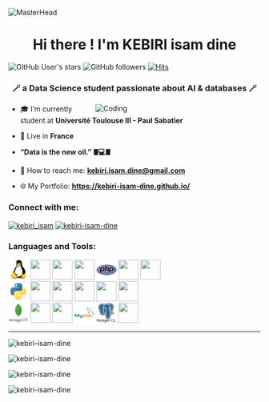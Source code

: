 ![MasterHead](https://media.licdn.com/dms/image/D4E16AQH9r0FO51Zl_w/profile-displaybackgroundimage-shrink_350_1400/0/1679739002603?e=1690416000&v=beta&t=UKo5oQ5fQt9P59uBcrvD5LwyAksweeR6_Sv1VtjqOi8)

<h1 align="center">Hi there ! I'm KEBIRI isam dine</h1>


![GitHub User's stars](https://img.shields.io/github/stars/kebiri-isam-dine?logo=trustpilot&logoColor=black&style=social)
![GitHub followers](https://img.shields.io/github/followers/kebiri-isam-dine?style=social)
[![Hits](https://hits.seeyoufarm.com/api/count/incr/badge.svg?url=https%3A%2F%2Fgithub.com%2FKebiri-isam-dine&count_bg=%23A01212&title_bg=%23000000&icon=codeigniter.svg&icon_color=%23FFFFFF&title=hits&edge_flat=false)](https://hits.seeyoufarm.com)



<h3 align="center">🪄 a Data Science student passionate about AI & databases 🪄</h3>

<img  align="right" alt="Coding" width="330" src="https://camo.githubusercontent.com/97d0c0c4209208d8ec9573c7e213e05872a9f59b703868647b559b77af601cc6/68747470733a2f2f692e70696e696d672e636f6d2f6f726967696e616c732f65382f66342f35332f65386634353334363961336563393765636433353464663436356437333931332e676966">

- 🎓 I’m currently student at **Université Toulouse III - Paul Sabatier**

- 📌 Live in **France**

- **“Data is the new oil.”** **🛢💻🛢**

- 📧 How to reach me: **kebiri.isam.dine@gmail.com**

- 🌐 My Portfolio: **<https://kebiri-isam-dine.github.io/>**

<h3 align="left">Connect with me:</h3>
<p align="left">
<a href="https://twitter.com/kebiri_isam" target="blank"><img align="center" src="https://raw.githubusercontent.com/rahuldkjain/github-profile-readme-generator/master/src/images/icons/Social/twitter.svg" alt="kebiri_isam" height="30" width="40" /></a>
<a href="https://linkedin.com/in/kebiri-isam-dine" target="blank"><img align="center" src="https://raw.githubusercontent.com/rahuldkjain/github-profile-readme-generator/master/src/images/icons/Social/linked-in-alt.svg" alt="kebiri-isam-dine" height="30" width="40" /></a>
</p>

<h3 align="left">Languages and Tools:</h3>
<p align="left">
<a target="_blank" rel="noreferrer"> <img src="https://raw.githubusercontent.com/devicons/devicon/master/icons/linux/linux-original.svg" width="40" height="40"/> </a>
<a target="_blank" rel="noreferrer"> <img src="https://www.vectorlogo.zone/logos/git-scm/git-scm-icon.svg" width="40" height="40"/> </a>  
<a target="_blank" rel="noreferrer"> <img src="https://cdn.simpleicons.org/microsoftoffice" width="40" height="40"/> </a>
<a target="_blank" rel="noreferrer"> <img src="https://cdn.simpleicons.org/powerbi" width="40" height="40"/> </a>
<a  target="_blank" rel="noreferrer"> <img src="https://raw.githubusercontent.com/devicons/devicon/master/icons/php/php-original.svg" width="40" height="40"/> </a>
<a  target="_blank" rel="noreferrer"> <img src="https://cdn.simpleicons.org/html5" width="40" height="40"/> </a>
<a  target="_blank" rel="noreferrer"> <img src="https://cdn.simpleicons.org/css3" width="40" height="40"/> </a> <br>
<a target="_blank" rel="noreferrer"> <img src="https://raw.githubusercontent.com/devicons/devicon/master/icons/python/python-original.svg" width="40" height="40"/> </a>
<a target="_blank" rel="noreferrer"> <img src="https://cdn.simpleicons.org/numpy" width="40" height="40"/> </a>
<a target="_blank" rel="noreferrer"> <img src="https://cdn.simpleicons.org/pandas" width="40" height="40"/> </a>
<a target="_blank" rel="noreferrer"> <img src="https://upload.wikimedia.org/wikipedia/commons/thumb/0/01/Created_with_Matplotlib-logo.svg/2048px-Created_with_Matplotlib-logo.svg.png" width="40" height="40"/> </a>
<a target="_blank" rel="noreferrer"> <img src="https://upload.wikimedia.org/wikipedia/commons/0/05/Scikit_learn_logo_small.svg" width="40" height="40"/> </a>
<a target="_blank" rel="noreferrer"> <img src="https://www.vectorlogo.zone/logos/tensorflow/tensorflow-icon.svg" width="40" height="40"/> </a> <br>
<a target="_blank" rel="noreferrer"> <img src="https://raw.githubusercontent.com/devicons/devicon/master/icons/mongodb/mongodb-original-wordmark.svg" width="40" height="40"/> </a> 
<a target="_blank" rel="noreferrer"> <img src="https://cdn.simpleicons.org/neo4j" width="40" height="40"/> </a>
<a  target="_blank" rel="noreferrer"> <img src="https://cdn.simpleicons.org/oracle" width="40" height="40"/> </a>
<a target="_blank" rel="noreferrer"> <img src="https://raw.githubusercontent.com/devicons/devicon/master/icons/mysql/mysql-original-wordmark.svg" width="40" height="40"/> </a> 
<a target="_blank" rel="noreferrer"> <img src="https://raw.githubusercontent.com/devicons/devicon/master/icons/postgresql/postgresql-original-wordmark.svg" width="40" height="40"/> </a> 
<a target="_blank" rel="noreferrer"> <img src="https://www.vectorlogo.zone/logos/sqlite/sqlite-icon.svg" width="40" height="40"/> </a> 
</p>

<hr/>

<p><img src="https://github-profile-summary-cards.vercel.app/api/cards/profile-details?username=kebiri-isam-dine&theme=radical" alt="kebiri-isam-dine" /></p>

<p><img src="https://github-readme-statsss-sigma.vercel.app/api?username=kebiri-isam-dine&show_icons=true&locale=en&theme=radical" alt="kebiri-isam-dine" /></p>

<p><img src="https://github-readme-streak-stats.herokuapp.com/?user=kebiri-isam-dine&theme=radical" alt="kebiri-isam-dine" /></p>
  
<p><img src="https://github-readme-statsss-sigma.vercel.app/api/top-langs?username=kebiri-isam-dine&show_icons=true&locale=en&layout=compact&theme=radical" alt="kebiri-isam-dine" /></p>
